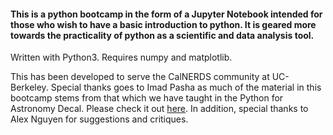 <h4>This is a python bootcamp in the form of a Jupyter Notebook intended for those who wish to have a basic introduction to python. It is geared more towards the practicality of python as a scientific and data analysis tool. </h4>

Written with Python3. Requires numpy and matplotlib. 

This has been developed to serve the CalNERDS community at UC-Berkeley. Special thanks goes to Imad Pasha as much of the material in this bootcamp stems from that which we have taught in the Python for Astronomy Decal. Please check it out <a href='http://ugastro.berkeley.edu/pydecal'>here</a>.
In addition, special thanks to Alex Nguyen for suggestions and critiques.
